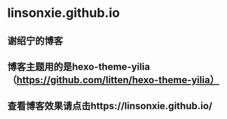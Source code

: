 # linsonxie.github.io
谢绍宁的博客
---
博客主题用的是hexo-theme-yilia（https://github.com/litten/hexo-theme-yilia）
---
查看博客效果请点击https://linsonxie.github.io/
---
